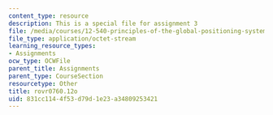 ```yaml
---
content_type: resource
description: This is a special file for assignment 3
file: /media/courses/12-540-principles-of-the-global-positioning-system-spring-2012/831cc1144f53d79d1e23a34809253421_rovr0760.12o
file_type: application/octet-stream
learning_resource_types:
- Assignments
ocw_type: OCWFile
parent_title: Assignments
parent_type: CourseSection
resourcetype: Other
title: rovr0760.12o
uid: 831cc114-4f53-d79d-1e23-a34809253421
---
```

